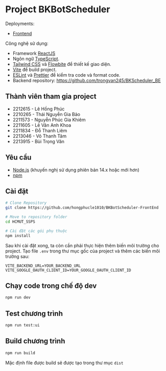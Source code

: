 # Project BKBotScheduler

Deployments: 
- [Frontend](https://bkbotscheduler.vercel.app)

Công nghệ sử dụng:
- Framework [ReactJS](https://reactjs.org/) 
- Ngôn ngữ [TypeScript](https://www.typescriptlang.org/).
- [Tailwind CSS](https://tailwindcss.com/) và [Flowbite](https://flowbite.com/) để thiết kế giao diện.
- [Vite](https://vitejs.dev/) để build project.
- [ESLint](https://eslint.org/) và [Prettier](https://prettier.io/) để kiểm tra code và format code.
- Backend repository: https://github.com/trongvan245/BKScheduler_BE


## Thành viên tham gia project

- 2212615 - Lê Hồng Phúc
- 2210265 - Thái Nguyễn Gia Bảo
- 2211573 - Nguyễn Phúc Gia Khiêm
- 2211605 - Lê Văn Anh Khoa
- 2211834 - Đỗ Thanh Liêm
- 2213046 - Võ Thanh Tâm
- 2213915 - Bùi Trọng Văn

## Yêu cầu
- [Node.js](https://nodejs.org/) (khuyến nghị sử dụng phiên bản 14.x hoặc mới hơn)
- [npm](https://www.npmjs.com/)

## Cài đặt

```bash
# Clone Repository
git clone https://github.com/hongphucle1010/BKBotScheduler-FrontEnd

# Move to repository folder
cd HCMUT_SSPS

# Cài đặt các gói phụ thuộc
npm install
```

Sau khi cài đặt xong, ta còn cần phải thực hiện thêm biến môi trường cho project. Tạo file `.env` trong thư mục gốc của project và thêm các biến môi trường sau:

```env
VITE_BACKEND_URL=YOUR_BACKEND_URL
VITE_GOOGLE_OAUTH_CLIENT_ID=YOUR_GOOGLE_OAUTH_CLIENT_ID
```

## Chạy code trong chế độ dev
```bash
npm run dev
```

## Test chương trình
```bash
npm run test:ui
```

## Build chương trình
```bash
npm run build
```
Mặc định file được build sẽ được tạo trong thư mục `dist`